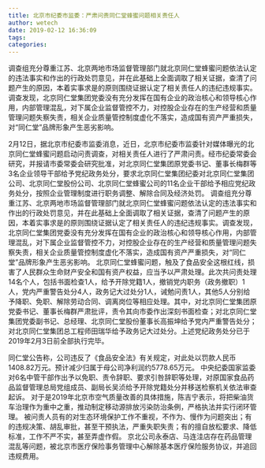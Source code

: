 ```yaml
---
title: 北京市纪委市监委：严肃问责同仁堂蜂蜜问题相关责任人
author: wetech
date: 2019-02-12 16:36:09
tags: 
categories: 
---
```

调查组充分尊重江苏、北京两地市场监督管理部门就北京同仁堂蜂蜜问题依法认定的违法事实和作出的行政处罚意见，并在此基础上全面调取了相关证据，查清了问题产生的原因，本着实事求是的原则围绕证据认定了相关责任人的违纪违规事实。调查发现，北京同仁堂集团党委没有充分发挥在国有企业的政治核心和领导核心作用，内部管理混乱，对下属企业监督管控不力，对控股企业存在的生产经营和质量管理问题失察失责，相关企业质量管控制度虚化不落实，造成国有资产严重损失，对“同仁堂”品牌形象产生恶劣影响。
<!-- more -->
2月12日，据北京市纪委市监委消息，近日，北京市纪委市监委针对媒体曝光的北京同仁堂蜂蜜问题启动问责调查，对相关责任人进行了严肃问责。经市纪委常委会研究，并报请市委常委会研究批准，对北京同仁堂集团原党委书记、董事长梅群等3名企业领导干部给予党纪政务处分，要求北京同仁堂集团纪委对北京同仁堂集团公司、北京同仁堂股份公司、北京同仁堂蜂蜜公司的11名企业干部给予相应党纪政务处分，按照企业管理制度进行职务调整、解除合同及经济处罚。
调查组充分尊重江苏、北京两地市场监督管理部门就北京同仁堂蜂蜜问题依法认定的违法事实和作出的行政处罚意见，并在此基础上全面调取了相关证据，查清了问题产生的原因，本着实事求是的原则围绕证据认定了相关责任人的违纪违规事实。调查发现，北京同仁堂集团党委没有充分发挥在国有企业的政治核心和领导核心作用，内部管理混乱，对下属企业监督管控不力，对控股企业存在的生产经营和质量管理问题失察失责，相关企业质量管控制度虚化不落实，造成国有资产严重损失，对“同仁堂”品牌形象产生恶劣影响。
北京同仁堂蜂蜜问题，触及了食品安全这根红线，损害了人民群众生命财产安全和国有资产权益，应当予以严肃处理。此次共问责处理14名个人，包括书面检查1人，给予开除党籍1人，撤销党内职务（政务撤职）1人，党内严重警告处分4人，政务记大过处分1人，诫勉问责1人，其他5人分别给予降职、免职、解除劳动合同、调离岗位等相应处理。其中，对北京同仁堂集团原党委书记、董事长梅群严肃批评，责令其向市委作出深刻书面检查；对北京同仁堂集团党委副书记、总经理、北京同仁堂股份董事长高振坤给予党内严重警告处分；对北京同仁堂集团总工程师田瑞华给予政务记大过处分。上述党纪政务处分已于2019年2月3日前全部执行完毕。
 
 
同仁堂公告称，公司违反了《食品安全法》有关规定，对此处以罚款人民币1408.82万元。预计减少归属于母公司净利润约5778.65万元。
中央纪委国家监委对6名中管干部作出予以免职、责令辞职、要求引咎辞职等处理，对原国家食品药品监督管理总局党组成员、副局长吴浈给予开除党籍处分并移送检察机关依法审查起诉。
对于是2019年北京市空气质量改善的具体措施，陈吉宁表示，将把柴油货车治理作为重中之重，推动制定移动源排放污染防治条例，严格执法并实行闭环管理。
被问责人员有的对生态环境保护工作不重视，不作为、慢作为问题突出；有的违规决策、胡乱审批，甚至干预执法，严重失职失责；有的擅自放松要求、降低标准，工作不严不实，甚至弄虚作假。
京北公司永泰店、马连洼店存在药品管理混乱等问题，被北京市医疗保险事务管理中心解除基本医疗保险服务协议，并追回违规费用。
